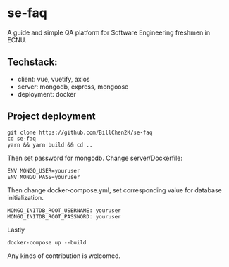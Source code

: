 # se-faq

A guide and simple QA platform for Software Engineering freshmen in ECNU.

## Techstack:

- client: vue, vuetify, axios
- server: mongodb, express, mongoose
- deployment: docker

## Project deployment

```
git clone https://github.com/BillChen2K/se-faq
cd se-faq
yarn && yarn build && cd ..
```

Then set password for mongodb. Change server/Dockerfile:
```
ENV MONGO_USER=youruser
ENV MONGO_PASS=youruser
```
Then change docker-compose.yml, set corresponding value for database initialization.
```
MONGO_INITDB_ROOT_USERNAME: youruser
MONGO_INITDB_ROOT_PASSWORD: youruser
```
Lastly
```
docker-compose up --build
```

Any kinds of contribution is welcomed.